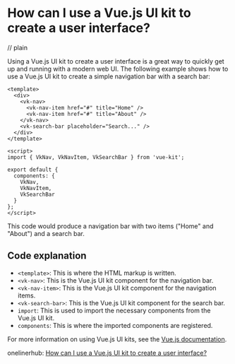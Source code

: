# How can I use a Vue.js UI kit to create a user interface?
// plain

Using a Vue.js UI kit to create a user interface is a great way to quickly get up and running with a modern web UI. The following example shows how to use a Vue.js UI kit to create a simple navigation bar with a search bar:

```
<template>
  <div>
    <vk-nav>
      <vk-nav-item href="#" title="Home" />
      <vk-nav-item href="#" title="About" />
    </vk-nav>
    <vk-search-bar placeholder="Search..." />
  </div>
</template>

<script>
import { VkNav, VkNavItem, VkSearchBar } from 'vue-kit';

export default {
  components: {
    VkNav,
    VkNavItem,
    VkSearchBar
  }
};
</script>
```

This code would produce a navigation bar with two items ("Home" and "About") and a search bar.

## Code explanation


* `<template>`: This is where the HTML markup is written.
* `<vk-nav>`: This is the Vue.js UI kit component for the navigation bar.
* `<vk-nav-item>`: This is the Vue.js UI kit component for the navigation items.
* `<vk-search-bar>`: This is the Vue.js UI kit component for the search bar.
* `import`: This is used to import the necessary components from the Vue.js UI kit.
* `components`: This is where the imported components are registered.

For more information on using Vue.js UI kits, see the [Vue.js documentation](https://vuejs.org/v2/guide/installation.html).

onelinerhub: [How can I use a Vue.js UI kit to create a user interface?](https://onelinerhub.com/vue.js/how-can-i-use-a-vue-js-ui-kit-to-create-a-user-interface)
